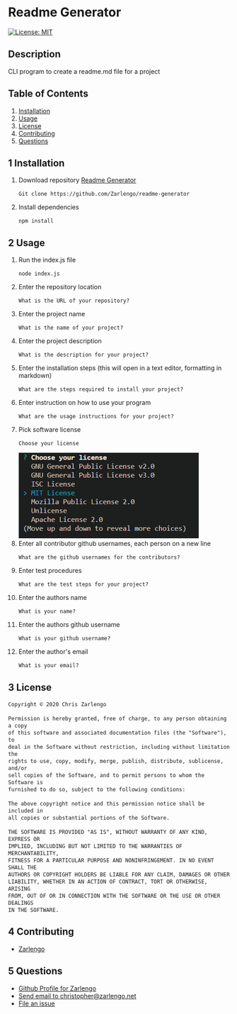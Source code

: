 # Readme Generator
[![License: MIT](https://img.shields.io/badge/License-MIT-yellow.svg)](https://opensource.org/licenses/MIT)

## Description
CLI program to create a readme.md file for a project

## Table of Contents

1. [Installation](#1-installation)
2. [Usage](#2-usage)
3. [License](#3-license)
4. [Contributing](#4-contributing)
5. [Questions](#5-questions)

## 1 Installation
1. Download repository [Readme Generator](https://github.com/Zarlengo/readme-generator)
    ```
    Git clone https://github.com/Zarlengo/readme-generator
    ```
2. Install dependencies
    ```
    npm install
    ```

## 2 Usage
1. Run the index.js file
    ```
    node index.js
    ```
2. Enter the repository location
    ```
    What is the URL of your repository?
    ```
3. Enter the project name
    ```
    What is the name of your project?
    ```
4. Enter the project description
    ```
    What is the description for your project?
    ```
5. Enter the installation steps (this will open in a text editor, formatting in markdown)
    ```
    What are the steps required to install your project?
    ```
6. Enter instruction on how to use your program
    ```
    What are the usage instructions for your project?
    ```
7. Pick software license
    ```
    Choose your license
    ```
    ![license.jpg](./assets/license.jpg)
8. Enter all contributor github usernames, each person on a new line
    ```
    What are the github usernames for the contributors?
    ```
9. Enter test procedures
    ```
    What are the test steps for your project?
    ```
10. Enter the authors name
    ```
    What is your name?
    ```
11. Enter the authors github username
    ```
    What is your github username?
    ```
12. Enter the author's email
    ```
    What is your email?
    ```
## 3 License
    Copyright © 2020 Chris Zarlengo

    Permission is hereby granted, free of charge, to any person obtaining a copy
    of this software and associated documentation files (the "Software"), to 
    deal in the Software without restriction, including without limitation the 
    rights to use, copy, modify, merge, publish, distribute, sublicense, and/or
    sell copies of the Software, and to permit persons to whom the Software is
    furnished to do so, subject to the following conditions:

    The above copyright notice and this permission notice shall be included in
    all copies or substantial portions of the Software.

    THE SOFTWARE IS PROVIDED "AS IS", WITHOUT WARRANTY OF ANY KIND, EXPRESS OR
    IMPLIED, INCLUDING BUT NOT LIMITED TO THE WARRANTIES OF MERCHANTABILITY,
    FITNESS FOR A PARTICULAR PURPOSE AND NONINFRINGEMENT. IN NO EVENT SHALL THE
    AUTHORS OR COPYRIGHT HOLDERS BE LIABLE FOR ANY CLAIM, DAMAGES OR OTHER
    LIABILITY, WHETHER IN AN ACTION OF CONTRACT, TORT OR OTHERWISE, ARISING
    FROM, OUT OF OR IN CONNECTION WITH THE SOFTWARE OR THE USE OR OTHER DEALINGS
    IN THE SOFTWARE.

## 4 Contributing
* [Zarlengo](https://github.com/Zarlengo)

## 5 Questions
* [Github Profile for Zarlengo](https://github.com/Zarlengo)
* [Send email to christopher@zarlengo.net](mailto:christopher@zarlengo.net)
* [File an issue](https://github.com/Zarlengo/readme-generator/issues)
